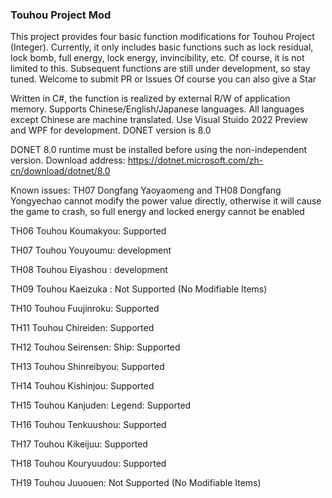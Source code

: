 ### Touhou Project Mod
This project provides four basic function modifications for Touhou Project (Integer). Currently, it only includes basic functions such as lock residual, lock bomb, full energy, lock energy, invincibility, etc. Of course, it is not limited to this. Subsequent functions are still under development, so stay tuned. Welcome to submit PR or Issues Of course you can also give a Star

Written in C#, the function is realized by external R/W of application memory. Supports Chinese/English/Japanese languages. All languages ​​except Chinese are machine translated. Use Visual Stuido 2022 Preview and WPF for development. DONET version is 8.0

DONET 8.0 runtime must be installed before using the non-independent version. Download address: https://dotnet.microsoft.com/zh-cn/download/dotnet/8.0

Known issues: TH07 Dongfang Yaoyaomeng and TH08 Dongfang Yongyechao cannot modify the power value directly, otherwise it will cause the game to crash, so full energy and locked energy cannot be enabled

TH06 Touhou Koumakyou: Supported

TH07 Touhou Youyoumu:  development

TH08 Touhou Eiyashou : development

TH09 Touhou Kaeizuka : Not Supported (No Modifiable Items)

TH10 Touhou Fuujinroku: Supported

TH11 Touhou Chireiden: Supported

TH12 Touhou Seirensen: Ship: Supported

TH13 Touhou Shinreibyou: Supported

TH14 Touhou Kishinjou: Supported

TH15 Touhou Kanjuden: Legend: Supported

TH16 Touhou Tenkuushou: Supported

TH17 Touhou Kikeijuu: Supported

TH18 Touhou Kouryuudou: Supported

TH19 Touhou Juuouen: Not Supported (No Modifiable Items)

